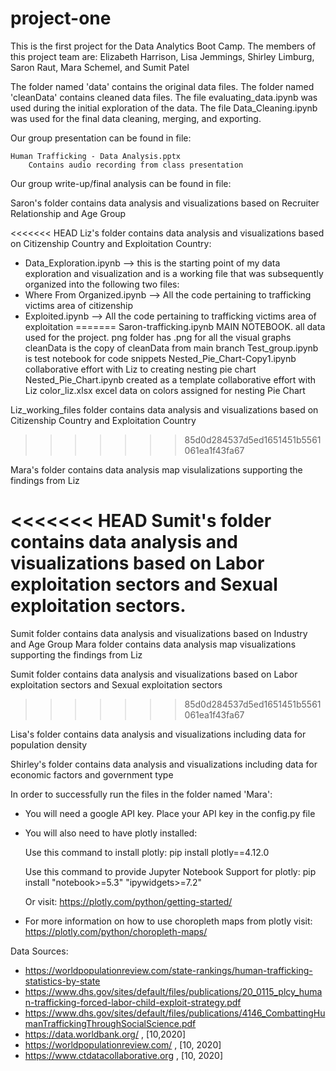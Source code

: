 # project-one

This is the first project for the Data Analytics Boot Camp.
The members of this project team are: Elizabeth Harrison,  Lisa Jemmings, Shirley Limburg, Saron Raut, Mara Schemel, and Sumit Patel

The folder named 'data' contains the original data files.
The folder named 'cleanData' contains cleaned data files.
    The file evaluating_data.ipynb was used during the initial exploration of the data.
    The file Data_Cleaning.ipynb was used for the final data cleaning, merging, and exporting.

Our group presentation can be found in file: 
    
    Human Trafficking - Data Analysis.pptx
        Contains audio recording from class presentation 

Our group write-up/final analysis can be found in file:

Saron's folder contains data analysis and visualizations based on Recruiter Relationship and Age Group

<<<<<<< HEAD
Liz's folder contains data analysis and visualizations based on Citizenship Country and Exploitation Country:

- Data_Exploration.ipynb --> this is the starting point of my data exploration and visualization and is a working file that was subsequently organized into the following two files:
- Where From Organized.ipynb --> All the code pertaining to trafficking victims area of citizenship
- Exploited.ipynb --> All the code pertaining to trafficking victims area of exploitation
=======
    Saron-trafficking.ipynb MAIN NOTEBOOK. all data used for the project. 
    png folder has .png for all the visual graphs
    cleanData is the copy of cleanData from main branch
    Test_group.ipynb is test notebook for code snippets
    Nested_Pie_Chart-Copy1.ipynb collaborative effort with Liz to creating nesting pie chart
    Nested_Pie_Chart.ipynb created as a template collaborative effort with Liz
    color_liz.xlsx excel data on colors assigned for nesting Pie Chart


Liz_working_files folder contains data analysis and visualizations based on Citizenship Country and Exploitation Country
>>>>>>> 85d0d284537d5ed1651451b5561061ea1f43fa67

Mara's folder contains data analysis map visulalizations supporting the findings from Liz

<<<<<<< HEAD
Sumit's folder contains data analysis and visualizations based on Labor exploitation sectors and Sexual exploitation sectors.
=======
Sumit folder contains data analysis and visualizations based on Industry and Age Group
Mara folder contains data analysis map visualizations supporting the findings from Liz

Sumit folder contains data analysis and visualizations based on Labor exploitation sectors and Sexual exploitation sectors
>>>>>>> 85d0d284537d5ed1651451b5561061ea1f43fa67

Lisa's folder contains data analysis and visualizations including data for population density

Shirley's folder contains data analysis and visualizations including data for economic factors and government type


In order to successfully run the files in the folder named 'Mara':

- You will need a google API key. Place your API key in the config.py file

- You will also need to have plotly installed:

    Use this command to install plotly: pip install plotly==4.12.0
    
    Use this command to provide Jupyter Notebook Support for plotly: pip install "notebook>=5.3" "ipywidgets>=7.2"
    
    Or visit: https://plotly.com/python/getting-started/
    
- For more information on how to use choropleth maps from plotly visit: https://plotly.com/python/choropleth-maps/
    

Data Sources:
- https://worldpopulationreview.com/state-rankings/human-trafficking-statistics-by-state
- https://www.dhs.gov/sites/default/files/publications/20_0115_plcy_human-trafficking-forced-labor-child-exploit-strategy.pdf 
- https://www.dhs.gov/sites/default/files/publications/4146_CombattingHumanTraffickingThroughSocialScience.pdf
- https://data.worldbank.org/ , [10,2020]
- https://worldpopulationreview.com/ , [10, 2020]
- https://www.ctdatacollaborative.org  , [10, 2020]
